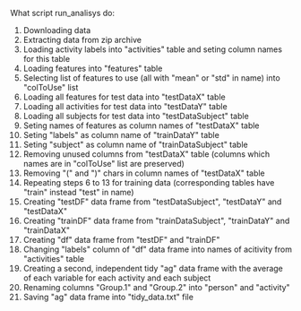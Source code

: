 What script run_analisys do:

1. Downloading data
2. Extracting data from zip archive
3. Loading activity labels into "activities" table and seting column names for this table
4. Loading features into "features" table
5. Selecting list of features to use (all with "mean" or "std" in name) into "colToUse" list
6. Loading all features for test data into "testDataX" table
7. Loading all activities for test data into "testDataY" table
8. Loading all subjects for test data into "testDataSubject" table
9. Seting names of features as column names of "testDataX" table 
10. Seting "labels" as column name of "trainDataY" table
11. Seting "subject" as column name of "trainDataSubject" table
12. Removing unused columns from "testDataX" table (columns which names are in "colToUse" list are preserved)
13. Removing "(" and ")" chars in column names of "testDataX" table
14. Repeating steps 6 to 13 for training data (corresponding tables have "train" instead "test" in name)
15. Creating "testDF" data frame from "testDataSubject", "testDataY" and "testDataX"
16. Creating "trainDF" data frame from "trainDataSubject", "trainDataY" and "trainDataX"
17. Creating "df" data frame from "testDF" and "trainDF"
18. Changing "labels" column of "df" data frame into names of acitivity from "activities" table
19. Creating a second, independent tidy "ag" data frame with the average of each variable for each activity and each subject
20. Renaming columns "Group.1" and "Group.2" into "person" and "activity"
21. Saving "ag" data frame into "tidy_data.txt" file